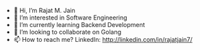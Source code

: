 - 👋 Hi, I’m Rajat M. Jain
- 👀 I’m interested in Software Engineering
- 🌱 I’m currently learning Backend Development
- 💞️ I’m looking to collaborate on Golang
- 📫 How to reach me? LinkedIn: http://linkedin.com/in/rajatjain7/


<!---
rajatjain007/rajatjain007 is a ✨ special ✨ repository because its `README.md` (this file) appears on your GitHub profile.
You can click the Preview link to take a look at your changes.
--->
